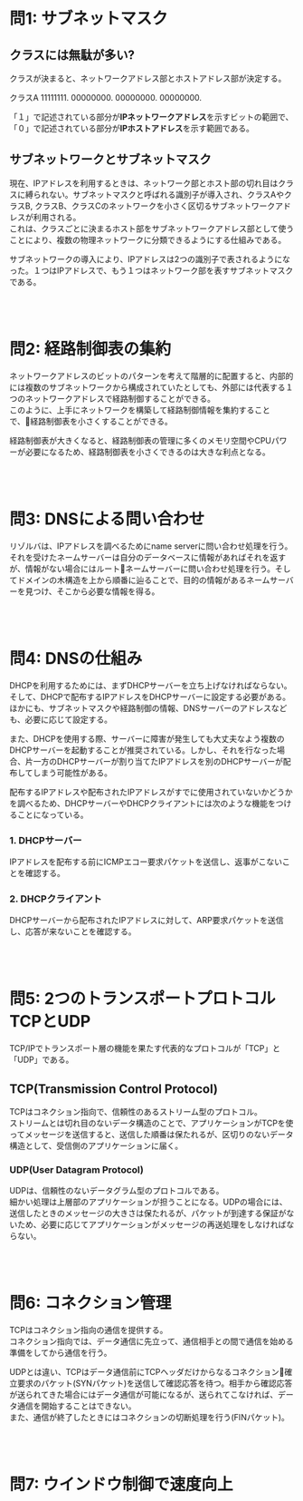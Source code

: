 # 問1: サブネットマスク

## クラスには無駄が多い?

クラスが決まると、ネットワークアドレス部とホストアドレス部が決定する。

クラスA  11111111. 00000000. 00000000. 00000000. 

「１」で記述されている部分が**IPネットワークアドレス**を示すビットの範囲で、「０」で記述されている部分が**IPホストアドレス**を示す範囲である。

## サブネットワークとサブネットマスク

現在、IPアドレスを利用するときは、ネットワーク部とホスト部の切れ目はクラスに縛られない。サブネットマスクと呼ばれる識別子が導入され、クラスAやクラスB, クラスB、クラスCのネットワークを小さく区切るサブネットワークアドレスが利用される。<br>
これは、クラスごとに決まるホスト部をサブネットワークアドレス部として使うことにより、複数の物理ネットワークに分類できるようにする仕組みである。

サブネットワークの導入により、IPアドレスは2つの識別子で表されるようになった。１つはIPアドレスで、もう１つはネットワーク部を表すサブネットマスクである。


<br>
<br>

# 問2: 経路制御表の集約

ネットワークアドレスのビットのパターンを考えて階層的に配置すると、内部的には複数のサブネットワークから構成されていたとしても、外部には代表する１つのネットワークアドレスで経路制御することができる。<br>
このように、上手にネットワークを構築して経路制御情報を集約することで、経路制御表を小さくすることができる。

経路制御表が大きくなると、経路制御表の管理に多くのメモリ空間やCPUパワーが必要になるため、経路制御表を小さくできるのは大きな利点となる。


<br>
<br>

# 問3: DNSによる問い合わせ

リゾルバは、IPアドレスを調べるためにname serverに問い合わせ処理を行う。それを受けたネームサーバーは自分のデータベースに情報があればそれを返すが、情報がない場合にはルートネームサーバーに問い合わせ処理を行う。そしてドメインの木構造を上から順番に辿ることで、目的の情報があるネームサーバーを見つけ、そこから必要な情報を得る。


<br>
<br>

# 問4: DNSの仕組み

DHCPを利用するためには、まずDHCPサーバーを立ち上げなければならない。そして、DHCPで配布するIPアドレスをDHCPサーバーに設定する必要がある。ほかにも、サブネットマスクや経路制御の情報、DNSサーバーのアドレスなども、必要に応じて設定する。

また、DHCPを使用する際、サーバーに障害が発生しても大丈夫なよう複数のDHCPサーバーを起動することが推奨されている。しかし、それを行なった場合、片一方のDHCPサーバーが割り当てたIPアドレスを別のDHCPサーバーが配布してしまう可能性がある。

配布するIPアドレスや配布されたIPアドレスがすでに使用されていないかどうかを調べるため、DHCPサーバーやDHCPクライアントには次のような機能をつけることになっている。

### 1. DHCPサーバー

IPアドレスを配布する前にICMPエコー要求パケットを送信し、返事がこないことを確認する。

### 2. DHCPクライアント

DHCPサーバーから配布されたIPアドレスに対して、ARP要求パケットを送信し、応答が来ないことを確認する。


<br>
<br>

# 問5: 2つのトランスポートプロトコルTCPとUDP

TCP/IPでトランスポート層の機能を果たす代表的なプロトコルが「TCP」と「UDP」である。

## TCP(Transmission Control Protocol)

TCPはコネクション指向で、信頼性のあるストリーム型のプロトコル。<br>
ストリームとは切れ目のないデータ構造のことで、アプリケーションがTCPを使ってメッセージを送信すると、送信した順番は保たれるが、区切りのないデータ構造として、受信側のアプリケーションに届く。

### UDP(User Datagram Protocol)

UDPは、信頼性のないデータグラム型のプロトコルである。<br>
細かい処理は上層部のアプリケーションが担うことになる。UDPの場合には、送信したときのメッセージの大きさは保たれるが、パケットが到達する保証がないため、必要に応じてアプリケーションがメッセージの再送処理をしなければならない。


<br>
<br>

# 問6: コネクション管理

TCPはコネクション指向の通信を提供する。<br>
コネクション指向では、データ通信に先立って、通信相手との間で通信を始める準備をしてから通信を行う。

UDPとは違い、TCPはデータ通信前にTCPヘッダだけからなるコネクション確立要求のパケット(SYNパケット)を送信して確認応答を待つ。相手から確認応答が送られてきた場合にはデータ通信が可能になるが、送られてこなければ、データ通信を開始することはできない。<br>
また、通信が終了したときにはコネクションの切断処理を行う(FINパケット)。


<br>
<br>

# 問7: ウインドウ制御で速度向上